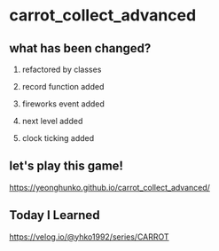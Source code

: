 # carrot_collect_advanced

## what has been changed?

1. refactored by classes

2. record function added

3. fireworks event added

4. next level added

5. clock ticking added

## let's play this game!

https://yeonghunko.github.io/carrot_collect_advanced/

## Today I Learned

https://velog.io/@yhko1992/series/CARROT
